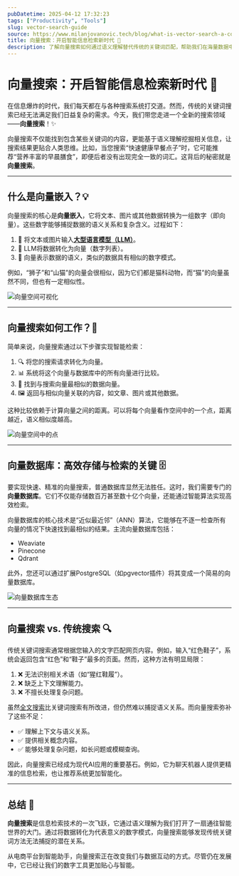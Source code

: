 ```yaml
---
pubDatetime: 2025-04-12 17:32:23
tags: ["Productivity", "Tools"]
slug: vector-search-guide
source: https://www.milanjovanovic.tech/blog/what-is-vector-search-a-concise-guide
title: 向量搜索：开启智能信息检索新时代 🌟
description: 了解向量搜索如何通过语义理解替代传统的关键词匹配，帮助我们在海量数据中快速找到最相关的信息。
---
```


# 向量搜索：开启智能信息检索新时代 🌟

在信息爆炸的时代，我们每天都在与各种搜索系统打交道。然而，传统的关键词搜索已经无法满足我们日益复杂的需求。今天，我们带您走进一个全新的搜索领域——**向量搜索**！✨

向量搜索不仅能找到包含某些关键词的内容，更能基于语义理解挖掘相关信息，让搜索结果更贴合人类思维。比如，当您搜索“快速健康早餐点子”时，它可能推荐“营养丰富的早晨膳食”，即便后者没有出现完全一致的词汇。这背后的秘密就是**向量搜索**。

---

## 什么是向量嵌入？💡

向量搜索的核心是**向量嵌入**，它将文本、图片或其他数据转换为一组数字（即向量）。这些数字能够捕捉数据的语义关系和复杂含义。过程如下：

1. 🧠 将文本或图片输入[**大型语言模型（LLM）**](https://www.milanjovanovic.tech/blog/working-with-llms-in-dotnet-using-microsoft-extensions-ai)。
2. 🔢 LLM将数据转化为向量（数字列表）。
3. 🎯 向量表示数据的语义，类似的数据具有相似的数字模式。

例如，“狮子”和“山猫”的向量会很相似，因为它们都是猫科动物，而“猫”的向量虽然不同，但也有一定相似性。

![向量空间可视化](https://www.milanjovanovic.tech/blogs/mnw_137/vector_space.png?imwidth=1080)

---

## 向量搜索如何工作？🚀

简单来说，向量搜索通过以下步骤实现智能检索：

1. 🔍 将您的搜索请求转化为向量。
2. 📊 系统将这个向量与数据库中的所有向量进行比较。
3. 🌟 找到与搜索向量最相似的数据向量。
4. 🖼 返回与相似向量关联的内容，如文章、图片或其他数据。

这种比较依赖于计算向量之间的距离。可以将每个向量看作空间中的一个点，距离越近，语义相似度越高。

![向量空间中的点](https://www.milanjovanovic.tech/blogs/mnw_137/vector_search.png?imwidth=3840)

---

## 向量数据库：高效存储与检索的关键 🗄️

要实现快速、精准的向量搜索，普通数据库显然无法胜任。这时，我们需要专门的**向量数据库**。它们不仅能存储数百万甚至数十亿个向量，还能通过智能算法实现高效检索。

向量数据库的核心技术是“近似最近邻”（ANN）算法，它能够在不逐一检查所有向量的情况下快速找到最相似的结果。主流向量数据库包括：

- Weaviate
- Pinecone
- Qdrant

此外，您还可以通过扩展PostgreSQL（如pgvector插件）将其变成一个简易的向量数据库。

![向量数据库生态](https://www.milanjovanovic.tech/blogs/mnw_137/vector_databases_landscape.png?imwidth=3840)

---

## 向量搜索 vs. 传统搜索 🔍

传统关键词搜索通常根据您输入的文字匹配网页内容。例如，输入“红色鞋子”，系统会返回包含“红色”和“鞋子”最多的页面。然而，这种方法有明显局限：

1. ❌ 无法识别相关术语（如“猩红鞋履”）。
2. ❌ 缺乏上下文理解能力。
3. ❌ 不擅长处理复杂问题。

虽然[全文搜索](https://www.milanjovanovic.tech/blog/how-i-implemented-full-text-search-on-my-website)比关键词搜索有所改进，但仍然难以捕捉语义关系。而向量搜索弥补了这些不足：

- ✅ 理解上下文与语义关系。
- ✅ 提供相关概念内容。
- ✅ 能够处理复杂问题，如长问题或模糊查询。

因此，向量搜索已经成为现代AI应用的重要基石。例如，它为聊天机器人提供更精准的信息检索，也让推荐系统更加智能化。

---

## 总结 📖

**向量搜索**是信息检索技术的一次飞跃，它通过语义理解为我们打开了一扇通往智能世界的大门。通过将数据转化为代表意义的数字模式，向量搜索能够发现传统关键词方法无法捕捉的潜在关系。

从电商平台到智能助手，向量搜索正在改变我们与数据互动的方式。尽管仍在发展中，它已经让我们的数字工具更加贴心与智能。
